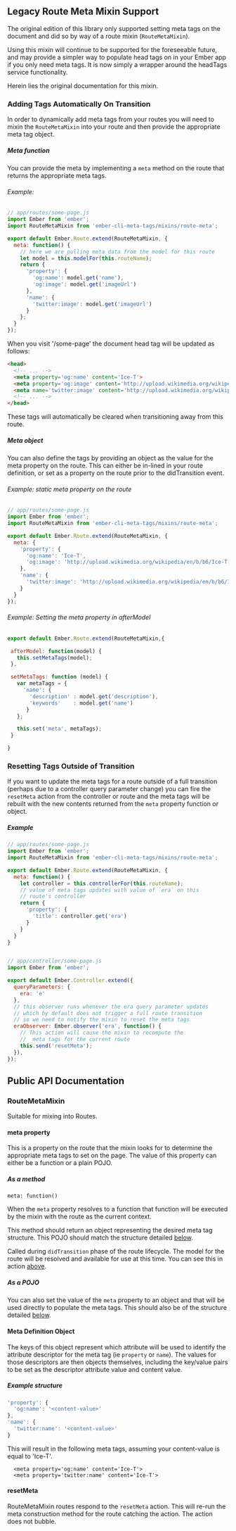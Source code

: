 ## Legacy Route Meta Mixin Support

The original edition of this library only supported setting meta tags
on the document and did so by way of a route mixin
(`RouteMetaMixin`).

Using this mixin will continue to be supported for the foreseeable
future, and may provide a simpler way to populate head tags on in your
Ember app if you only need meta tags.  It is now simply a wrapper
around the headTags service functionality.

Herein lies the original documentation for this mixin.

### Adding Tags Automatically On Transition

In order to dynamically add meta tags from your routes you will need
to mixin the `RouteMetaMixin` into your route and then provide the
appropriate meta tag object.

##### Meta function

You can provide the meta by implementing a `meta` method on the route
that returns the appropriate meta tags.

###### <a name='method-example'></a>Example:

```javascript
// app/routes/some-page.js
import Ember from 'ember';
import RouteMetaMixin from 'ember-cli-meta-tags/mixins/route-meta';

export default Ember.Route.extend(RouteMetaMixin, {
  meta: function() {
    // here we are pulling meta data from the model for this route
    let model = this.modelFor(this.routeName);
    return {
      'property': {
        'og:name': model.get('name'),
        'og:image': model.get('imageUrl')
      },
      'name': {
        'twitter:image': model.get('imageUrl')
      }
    };
  }
});
```

When you visit '/some-page' the document head tag will be updated as
follows:

```html
<head>
  <!-- ... -->
  <meta property='og:name' content='Ice-T'>
  <meta property='og:image' content='http://upload.wikimedia.org/wikipedia/en/b/b6/Ice-T-O.G._Original_Gangster_(album_cover_with_matt).jpg'>
  <meta name='twitter:image' content='http://upload.wikimedia.org/wikipedia/en/b/b6/Ice-T-O.G._Original_Gangster_(album_cover_with_matt).jpg'>
  <!-- ... -->
</head>
```

These tags will automatically be cleared when transitioning away from
this route.

##### Meta object

You can also define the tags by providing an object as the value for
the meta property on the route.  This can either be in-lined in your
route definition, or set as a property on the route prior to
the didTransition event.

###### Example: static meta property on the route
```javascript
// app/routes/some-page.js
import Ember from 'ember';
import RouteMetaMixin from 'ember-cli-meta-tags/mixins/route-meta';

export default Ember.Route.extend(RouteMetaMixin, {
  meta: {
    'property': {
      'og:name': 'Ice-T',
      'og:image': 'http://upload.wikimedia.org/wikipedia/en/b/b6/Ice-T-O.G._Original_Gangster_(album_cover_with_matt).jpg'
    },
    'name': {
      'twitter:image': 'http://upload.wikimedia.org/wikipedia/en/b/b6/Ice-T-O.G._Original_Gangster_(album_cover_with_matt).jpg'
    }
  }
});
```

###### Example: Setting the meta property in afterModel
```javascript
export default Ember.Route.extend(RouteMetaMixin,{

 afterModel: function(model) {
   this.setMetaTags(model);
 },

 setMetaTags: function (model) {
   var metaTags = {
     'name': {
       'description' : model.get('description'),
       'keywords'    : model.get('name')
      }
   };

   this.set('meta', metaTags);
 }

}
```

### Resetting Tags Outside of Transition

If you want to update the meta tags for a route outside of a full
transition (perhaps due to a controller query parameter change)
you can fire the `resetMeta` action from the controller or route and
the meta tags will be rebuilt with the new contents returned from
the `meta` property function or object.

##### Example

```javascript
// app/routes/some-page.js
import Ember from 'ember';
import RouteMetaMixin from 'ember-cli-meta-tags/mixins/route-meta';

export default Ember.Route.extend(RouteMetaMixin, {
  meta: function() {
    let controller = this.controllerFor(this.routeName);
    // value of meta tags updates with value of `era` on this
    // route's controller
    return {
      'property': {
        'title': controller.get('era')
      }
    }
  }
}


// app/controller/some-page.js
import Ember from 'ember';

export default Ember.Controller.extend({
  queryParameters: {
    era: 'e'
  },
  // this observer runs whenever the era query parameter updates
  // which by default does not trigger a full route transition
  // so we need to notify the mixin to reset the meta tags
  eraObserver: Ember.observer('era', function() {
    // This action will cause the mixin to recompute the 
    //  meta tags for the current route
    this.send('resetMeta');
  }),
});
```

## Public API Documentation

### RouteMetaMixin

Suitable for mixing into Routes.

#### meta property

This is a property on the route that the mixin looks for to determine
the appropriate meta tags to set on the page.  The value of this
property can either be a function or a plain POJO.

##### As a method

`meta: function()`

When the `meta` property resolves to a function that function will be
executed by the mixin with the route as the current context.

This method should return an object representing the desired meta tag
structure.  This POJO should match the structure detailed
[below](#meta-definition-object).

Called during `didTransition` phase of the route lifecycle.  The model
for the route will be resolved and available for use at this time.
You can see this in action [above](#method-example).

##### As a POJO

You can also set the value of the `meta` property to an object and
that will be used directly to populate the meta tags.  This should
also be of the structure detailed [below](#meta-definition-object).

#### <a name='meta-definition-object'></a>Meta Definition Object

The keys of this object represent which attribute will be used to
identify the attribute descriptor for the meta tag (ie `property` or
`name`).  The values for those descriptors are then objects
themselves, including the key/value pairs to be set as the descriptor
attribute value and content value.

##### Example structure
```javascript
'property': {
  'og:name': '<content-value>'
},
'name': {
  'twitter:name': '<content-value>'
}

```
This will result in the following meta tags, assuming your
content-value is equal to 'Ice-T'.

```
  <meta property='og:name' content='Ice-T'>
  <meta property='twitter:name' content='Ice-T'>
```
  
#### resetMeta

RouteMetaMixin routes respond to the `resetMeta` action.  This will
re-run the meta construction method for the route catching the
action.  The action does not bubble.

